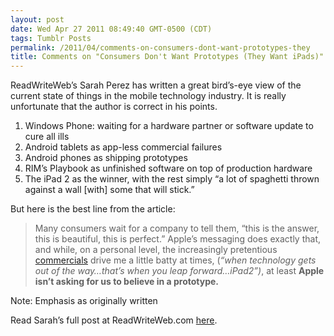 ```yaml
---
layout: post
date: Wed Apr 27 2011 08:49:40 GMT-0500 (CDT)
tags: Tumblr Posts
permalink: /2011/04/comments-on-consumers-dont-want-prototypes-they
title: Comments on "Consumers Don't Want Prototypes (They Want iPads)"
---
```


ReadWriteWeb’s Sarah Perez has written a great bird’s-eye view of the current state of things in the mobile technology industry. It is really unfortunate that the author is correct in his points.

1.  Windows Phone: waiting for a hardware partner or software update to cure all ills
2.  Android tablets as app-less commercial failures
3.  Android phones as shipping prototypes
4.  RIM’s Playbook as unfinished software on top of production hardware
5.  The iPad 2 as the winner, with the rest simply “a lot of spaghetti thrown against a wall [with] some that will stick.”

But here is the best line from the article:

> Many consumers wait for a company to tell them, “this is the answer, this is beautiful, this is perfect.” Apple’s messaging does exactly that, and while, on a personal level, the increasingly pretentious [commercials](http://www.youtube.com/watch?v=5of4Rx0iJBk) drive me a little batty at times, (_“when technology gets out of the way…that’s when you leap forward…iPad2”)_, at least **Apple isn’t asking for us to believe in a prototype.**

Note: Emphasis as originally written

Read Sarah’s full post at ReadWriteWeb.com [here](http://www.readwriteweb.com/archives/consumers_dont_want_prototypes_they_want_ipads.php "Consumers Don't Want Prototypes (They Want iPads)").
